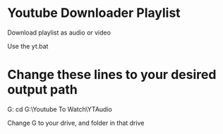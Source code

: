 # Youtube Downloader Playlist
 Download playlist as audio or video
 
 Use the yt.bat
 
# Change these lines to your desired output path
 G:
 cd G:\Youtube To Watch\YTAudio

Change G to your drive, and folder in that drive
